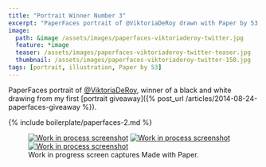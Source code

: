 ```yaml
---
title: "Portrait Winner Number 3"
excerpt: "PaperFaces portrait of @ViktoriaDeRoy drawn with Paper by 53 on an iPad."
image: 
  path: &image /assets/images/paperfaces-viktoriaderoy-twitter.jpg 
  feature: *image
  teaser: /assets/images/paperfaces-viktoriaderoy-twitter-teaser.jpg
  thumbnail: /assets/images/paperfaces-viktoriaderoy-twitter-150.jpg
tags: [portrait, illustration, Paper by 53]
---
```


PaperFaces portrait of [@ViktoriaDeRoy](http://twitter.com/ViktoriaDeRoy), winner of a black and white drawing from my first [portrait giveaway]({% post_url /articles/2014-08-24-paperfaces-giveaway %}).

{% include boilerplate/paperfaces-2.md %}

<figure class="third">
  <a href="/assets/images/paperfaces-viktoriaderoy-process-1-lg.jpg"><img src="/assets/images/paperfaces-viktoriaderoy-process-1-600.jpg" alt="Work in process screenshot"></a>
  <a href="/assets/images/paperfaces-viktoriaderoy-process-2-lg.jpg"><img src="/assets/images/paperfaces-viktoriaderoy-process-2-600.jpg" alt="Work in process screenshot"></a>
  <a href="/assets/images/paperfaces-viktoriaderoy-process-3-lg.jpg"><img src="/assets/images/paperfaces-viktoriaderoy-process-3-600.jpg" alt="Work in process screenshot"></a>
  <figcaption>Work in progress screen captures Made with Paper.</figcaption>
</figure>

